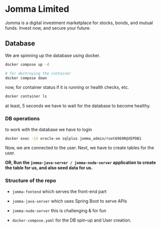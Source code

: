# Jomma Limited

Jomma is a digital investment marketplace for stocks, bonds, and mutual funds. Invest now, and secure your future.

## Database

We are spinning up the database using docker.

```bash
docker compose up -d

# for destroying the container
docker compose down
```

now, for container status if it is running or health checks, etc.

```bash
docker container ls
```

at least, 5 seconds we have to wait for the database to become healthy.

### DB operations

to work with the database we have to login

```bash
docker exec -it oracle-xe sqlplus jomma_admin/root6969R@XEPDB1
```

Now, we are connected to the user. Next, we have to create tables for the user.

**OR, Run the `jomma-java-server / jomma-node-server` application to create the table for us, and also seed data for us.**

### Structure of the repo

- `jomma-fontend` which serves the front-end part
- `jomma-java-server` which uses Spring Boot to serve APIs
- `jomma-node-server` this is challenging & for fun

- `docker-compose.yaml` for the DB spin-up and User creation.
